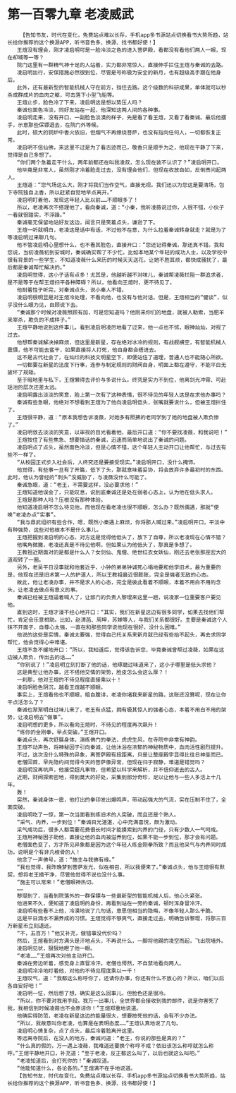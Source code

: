 # 第一百零九章 老凌威武
        【告知书友，时代在变化，免费站点难以长存，手机app多书源站点切换看书大势所趋，站长给你推荐的这个换源APP，听书音色多、换源、找书都好使！】
       王煊没有理会，刚才凌启明可是一脸冷淡之色的进入菩萨殿，看都没有看他们两人一眼，现在却喊等一等？
       院门这里有一群精气神十足的人站着，实力都非常惊人，直接伸手拦住王煊与秦诚的去路。
       凌启明出行，安保措施必然很到位，尽管是号称极为安全的新月，也有超级高手跟在他身后。
       此外，还有最新型的智能机械人守在前方，挡住去路。这个级数的科研成果，单体就可以秒杀成群成片的血肉之躯，可击落下小型飞船等。
       王煊止步，脸色冷了下来，凌启明这是想以势压人吗？
       秦诚也面色冷淡，同好友站在一起，他深知这两人间的各种事。
       凌启明走来，没有开口，一副脸色淡漠的样子，先是看了看王煊，又看了看秦诚。最后他摆手，示意那些保镖退去，在院门外等候。
       此时，硕大的铜炉中香火依旧，但烟气不再缭绕菩萨，也没有指向任何人，一切都恢复正常。
       凌启明不信仙佛，来这里不过是为了看古迹而已，敬香只是顺手为之，他现在平静了下来，觉得是自己多想了。
       “你们两个急着走干什么，两年前都还在叫我凌叔，怎么现在装不认识了？”凌启明开口。
       他毕竟是非常人，虽然刚才冷着脸走过去，没有理会他们，但现在收放自如，反倒责问起两人。
       王煊道：“您气场这么大，刚才将我们当作空气，直接无视。我们还以为您这是要清场，包下寺院独自上香，所以赶紧自觉地早点离开。”
       凌启明盯着他，发现这年轻人比以前……不顺眼多了！
       所以，老凌再次不搭理他了，看向秦诚，道：“小秦，我听凌薇说过你，人很不错，小伙子一看就很踏实，不浮躁。”
       秦诚毫无保留地站好友这边，闻言只是笑着点头，谦逊了下。
       王煊一听就明白，老凌这是话中有话，不过他不在意，为什么拉着秦诚转身就走？就是为了等凌启明过来聊几句。
       他不管凌启明心里想什么，也不看其脸色，直接开口：“您还记得秦诚，那还真不错。我和您说，当初凌薇初到安城时，秦诚确实帮了不少忙。比如本地某个年轻的成功人士，以及学校中很有背景的一些学生，不知道凌薇什么来历的时候天天送花，让她不胜其烦，都快成骚扰了，最后都是秦诚帮忙解决的。”
       凌启明觉得，这小子话有点多！尤其是，他越听越不对味儿，秦诚帮凌薇拦阻一群追求者，是不是等于在帮王煊扫平各种障碍？所以，他看向王煊时，更不待见了。
       他耐着性子听完，对秦诚点头，说小秦人不错。
       凌启明很明显是对王煊冷处理，不看向他，也没有与他对话。但是，王煊相当的“健谈”，似乎没什么眼力见，自顾说下去。
       “秦诚那个时候对凌薇照顾有加，可是您知道吗？他刚来你们的地盘，就被人勒索，当肥羊来宰杀，欺负的不成样子。”
       王煊平静地说到这件事儿，看到凌启明凌厉地看了过来，他一点也不怵，眼神灿灿，对视了过去。
       他想帮秦诚解决掉麻烦，但这里是新星，存在绝对冰冷的规则，有战舰横空，有智能机械人震慑，他不可能去蛮干，如果直接将人打死，他自身都会搭进去。
       这不是古代社会了，在灿烂的科技文明星空下，即便站住了道理，普通人也不能随心所欲。
       一切都要在新星的法度下行事，连参与制定规则的财阀自身，明面上都在遵守，不能平白无故坏了规矩。
       至于暗地里与私下，王煊懒得去评价与多说什么。终究是实力不到位，他离剑光冲霄、可赴瑶池的层次还差太远。
       凌启明露出淡淡的笑意，脸上第一次有了这种表情，很不待见的年轻人这是在求他办事吗？
       秦诚有些急眼，他绝对不想看到王煊为了他向凌启明低头，张嘴就要说什么，但被王煊拦住了。
       王煊很平静，道：“原本我想告诉凌薇，对她多有照拂的老同学到了她的地盘被人欺负惨了。”
       凌启明敛去淡淡的笑意，以审视的目光看着他，最后开口道：“你不要找凌薇，和我说吧！”
       王煊按住了有些焦急、想要插话的秦诚，迅速而简单地说出了秦诚的问题。
       凌启明点了点头，虽然面色冷淡，但是心情不错，这个年轻人主动开口让他帮忙，与过去有些不一样了。
       “从校园正式步入社会后，人终究还是要接受现实。”凌启明开口，没什么掩饰。
       他觉得，有些事一旦有了开篇，低下了头，那就意味着妥协，将会放弃许多最初时的东西。此时，他认为曾经的“刺头”没威胁了，与凌薇没什么可能了。
       秦诚急眼，道：“老王，不需要这样，没必要求他！”
       王煊知道他误会了，只能叹息，说到底秦诚还是处在弱者心态上，认为他在低头求人。
       王煊是那种人吗？压根没有那种体验。
       他知道凌启明不怎么待见他，而他现在看老凌也很不顺眼，怎么办？既然偶遇，那就“使唤”老凌办点“实事”。
       “我与鼎武组织有些合作，嗯，既然小秦遇上麻烦，你将那人喊过来。”凌启明开口，平淡中有种强势，这些对他根本不是什么事儿。
       王煊把握到凌启明的心态，对方这是觉得他低头了，放下了自尊，所以老凌现在心情不错？
       他嘴角微撇，老凌还真是不待见他啊，但如果认为他低头了，那真是多想了。
       王教祖近期面对的是都是什么人？女剑仙、鬼僧、绝世红衣女妖仙，刚还去老张那座宏大的道观转了一圈。
       另外，老吴平日没事就和他套近乎，小钟的弟弟钟诚死心塌地要和他学旧术，最为重要的是，他现在还是旧术第一人的护道人，所以王教祖最近很膨胀，完全是强者无敌的心态。
       故此，他让老凌办事，并不是求人的心态，完全是彼此看着不顺眼，本着不用白不用的念头，让老凌去做点有意义的事。
       秦诚已经被王煊逼着喊人了，让部门的负责人黎琨来这里一趟，说凌家一位重要客户要见他。
       直到这时，王煊才漫不经心地开口：“其实，我们在新星这边有很多同学，如果去找他们帮忙，肯定会乐意相助。比如，赵清菡、周坤，苏婵等人，与我们关系都很好。主要是秦诚这个人抹不开面子，自尊心太强，一直在和那些同学说他现在很好，没什么困难。”
       他说的这些是实情，秦诚太要强，觉得自己托关系来新月就已经有些抬不起头，再去求同学帮忙，他会觉得心中难堪。
       王煊不急不缓地开口：“所以，我知道后，觉得该告诉您，毕竟秦诚曾帮过凌薇，如果在这边被人欺负，传出去的话……”
       “你别说了！”凌启明立刻打断了他的话，他琢磨过味道来了，这小子哪里是低头求他？
       这是典型让他办事，还不搭他交情的架势，脸皮怎么会这么厚？！
       一刹那，他对王煊的不待见程度直接乘以十！
       凌启明脸色阴沉，越看王煊越不顺眼。
       事实上，王煊看他也不顺眼，暗自腹诽，老凌你堵我来新星的路，这账还没算呢，现在让你干点活怎么了？
       秦诚也渐渐明白过味儿来了，老王有点猛，拥有极其惊人的强者心态，本着不用白不用的架势，让凌启明去“做事”。
       凌启明想的更多，所以看向王煊时，不待见的程度再次飙升！
       “练你的金刚拳，早点突破。”王煊开口。
       秦诚点头，再次舒展身体，演练佛门的拳法，虎虎生风，在寺院中非常有神韵。
       王煊不动声色，将神秘因子引向秦诚，让他沐浴在浓郁的神秘物质中，血肉活性剧烈提升。
       不过，这次没什么特殊的异象，离菩萨殿有段距离，只是让整座殿宇显得比往日神圣而已。
       老僧回首，早先隐约间觉得今天的菩萨像异常，但现在归于寂静，难道是错觉吗？
       凌启明没再吭声，他接受超凡事物，但希望以科学来解析，并不信仰逝去的古人。
       近期，财阀探索密地，得到莫大的好处，采集到部分奇珍，足以让他与一些人多活上十几年。
       轰！
       突然，秦诚身体一震，他打出的拳印发出爆鸣声，带动起强大的气流，实在压制不住了，全面突破。
       凌启明吃了一惊，第一次当面看到练旧术的人突破，而且还是个熟人。
       “采气、内养，一步到位！”秦诚目光湛湛，心中充满喜悦，颇为激动。
       采气成功后，很多人都需要花费很长时间才能摸索到内养的门径，只有少数人一气呵成。
       王煊用神秘因子助他，直接让他的血肉被滋养到位，如果不能一步到位，那才会有问题。
       老僧面色变了，方才所见异象都是因为这个年轻人练金刚拳所致？而且他采气与内养同时成功，说明是个有非凡根骨的人！
       他念了一声佛号，道：“施主与我佛有缘。”
       “我也觉得，我昨晚梦到菩萨发光，似在相召，所以我便来了。”秦诚点头，他与王煊很有默契，想将老王摘干净，尽管他觉得不说也没什么事。
       “施主可以常来！”老僧眼神热切。
       ……
       黎琨到了，当看到院落外的一群保镖与一些最新型的智能机械人后，他心头紧张。
       他进来不久，便知道了凌启明的身份，再看到站在一旁的秦诚，顿时浑身冒冷汗。
       凌启明有些看不上他，冷漠地说了几句话，意思但相当的隐晦，不像年轻人那么干脆。
       这是平日滴水不漏养成的习惯。王煊觉得不够爽气，直接走过去，明确告诉黎琨，将那三百万新星币立刻退还。
       “不，五百万！”他又补充，做错事没代价吗？
       然后，王煊看到对方满头是汗地点头，不再说什么，一脚将他踢的凌空而起，飞出院墙外。
       凌启明见状，狠狠地瞪了他一眼。
       “老凌……”王煊再次对他主动开口。
       秦诚在旁边听着，感觉身上直冒冷汗。老僧也愕然，不自禁地看向两人。
       凌启明冷冷地盯着他，对他的不待见程度乘以一千！
       王煊叹气，道：“我都这么称呼你了，还请你办事，你还有什么不放心的？所以，咱们以后各自安好吧！”
       凌启明一怔，然后想了想，确实是这么回事儿，但脸色还是很冷。
       “所以，你不要对我用手段。我万一出事儿，全世界都会接收到我的邮件，说是你害死了我，我相信到时候凌薇也不会原谅你！”王煊郑重地说道。
       他确实得防范，老凌在新星这边的能量很大，想要按死他的话，会有不少办法。
       “所以，我故意叫你老凌，也算是在表明态度……”王煊认真地说了几句。
       凌启明心情复杂，点了点头，最后冷着脸离开这里。
       等远离寺院后，在没人的地方，秦诚问道：“老王，你说的那些是真的？”
       “什么真的假的，万一遇上凌薇，我难道还要换个称呼不成？依旧该怎么称呼就怎么称呼。”王煊平静地开口，补充道：“至于老凌，反正都这么叫了，以后也就这么叫吧。”
       “老凌知道后，会打死你的！”秦诚叹道。
       “他能知道什么，各论各的。”王煊满不在乎地说道。
       【告知书友，时代在变化，免费站点难以长存，手机app多书源站点切换看书大势所趋，站长给你推荐的这个换源APP，听书音色多、换源、找书都好使！】